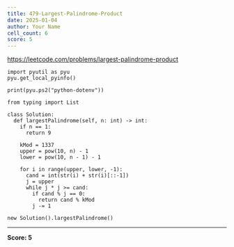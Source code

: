 ```yaml
---
title: 479-Largest-Palindrome-Product
date: 2025-01-04
author: Your Name
cell_count: 6
score: 5
---
```


https://leetcode.com/problems/largest-palindrome-product


```
import pyutil as pyu
pyu.get_local_pyinfo()
```


```
print(pyu.ps2("python-dotenv"))
```


```
from typing import List
```


```
class Solution:
  def largestPalindrome(self, n: int) -> int:
    if n == 1:
      return 9

    kMod = 1337
    upper = pow(10, n) - 1
    lower = pow(10, n - 1) - 1

    for i in range(upper, lower, -1):
      cand = int(str(i) + str(i)[::-1])
      j = upper
      while j * j >= cand:
        if cand % j == 0:
          return cand % kMod
        j -= 1
```


```
new Solution().largestPalindrome()
```


---
**Score: 5**